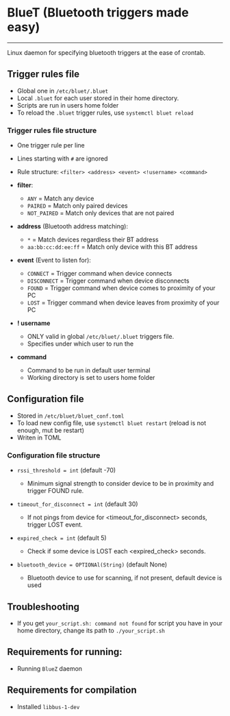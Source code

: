 # BlueT (Bluetooth triggers made easy)

---

Linux daemon for specifying bluetooth triggers at the ease of crontab.

## Trigger rules file

- Global one in `/etc/bluet/.bluet`
- Local `.bluet` for each user stored in their home directory.
- Scripts are run in users home folder
- To reload the `.bluet` trigger rules, use `systemctl bluet reload`

### Trigger rules file structure

- One trigger rule per line
- Lines starting with `#` are ignored

- Rule structure: `<filter> <address> <event> <!username> <command>`

- **filter**:
    - `ANY` = Match any device
    - `PAIRED` = Match only paired devices
    - `NOT_PAIRED` = Match only devices that are not paired
- **address** (Bluetooth address matching):
    - `*` = Match devices regardless their BT address
    - `aa:bb:cc:dd:ee:ff` = Match only device with this BT address
- **event** (Event to listen for):
    - `CONNECT` = Trigger command when device connects
    - `DISCONNECT` = Trigger command when device disconnects
    - `FOUND` = Trigger command when device comes to proximity of your PC
    - `LOST` = Trigger command when device leaves from proximity of your PC
- **! username**
    - ONLY valid in global `/etc/bluet/.bluet` triggers file.
    - Specifies under which user to run the
- **command**
    - Command to be run in default user terminal
    - Working directory is set to users home folder

## Configuration file

- Stored in `/etc/bluet/bluet_conf.toml`
- To load new config file, use `systemctl bluet restart` (reload is not enough, mut be restart)
- Writen in TOML

### Configuration file structure

- `rssi_threshold = int` (default -70)
    - Minimum signal strength to consider device to be in proximity and trigger FOUND rule.

- `timeout_for_disconnect = int` (default 30)
    - If not pings from device for <timeout_for_disconnect> seconds, trigger LOST event.

- `expired_check = int` (default 5)
    - Check if some device is LOST each <expired_check> seconds.

- `bluetooth_device = OPTIONAl(String)` (default None)
    - Bluetooth device to use for scanning, if not present, default device is used

## Troubleshooting

- If you get `your_script.sh: command not found` for script you have in your home directory,
  change its path to `./your_script.sh`

## Requirements for running:

- Running `BlueZ` daemon

## Requirements for compilation

- Installed `libbus-1-dev`

